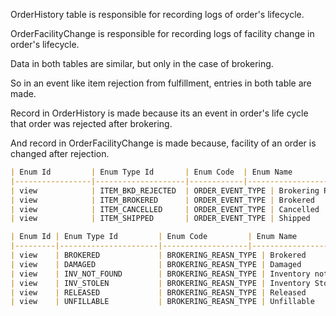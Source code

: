 
OrderHistory table is responsible for recording logs of order's lifecycle. 

OrderFacilityChange is responsible for recording logs of facility change in order's lifecycle.

Data in both tables are similar, but only in the case of brokering.

So in an event like item rejection from fulfillment, entries in both table are made. 

Record in OrderHistory is made because its an event in order's life cycle that order was rejected after brokering. 

And record in OrderFacilityChange is made because, facility of an order is changed after rejection.


```markdown
| Enum Id         | Enum Type Id       | Enum Code  | Enum Name           | Description        |
|-----------------|--------------------|------------|---------------------|---------------------|
| view            | ITEM_BKD_REJECTED  | ORDER_EVENT_TYPE | Brokering Rejected  |                    |
| view            | ITEM_BROKERED      | ORDER_EVENT_TYPE | Brokered            |                    |
| view            | ITEM_CANCELLED     | ORDER_EVENT_TYPE | Cancelled           |                    |
| view            | ITEM_SHIPPED       | ORDER_EVENT_TYPE | Shipped             |                    |
```

```markdown
| Enum Id | Enum Type Id         | Enum Code         | Enum Name              | Description                      |
|---------|----------------------|-------------------|------------------------|----------------------------------|
| view    | BROKERED             | BROKERING_REASN_TYPE | Brokered              |                                  |
| view    | DAMAGED              | BROKERING_REASN_TYPE | Damaged               |                                  |
| view    | INV_NOT_FOUND        | BROKERING_REASN_TYPE | Inventory not found   |                                  |
| view    | INV_STOLEN           | BROKERING_REASN_TYPE | Inventory Stolen by other order |            |
| view    | RELEASED             | BROKERING_REASN_TYPE | Released              |                                  |
| view    | UNFILLABLE           | BROKERING_REASN_TYPE | Unfillable            |                                  |
```
